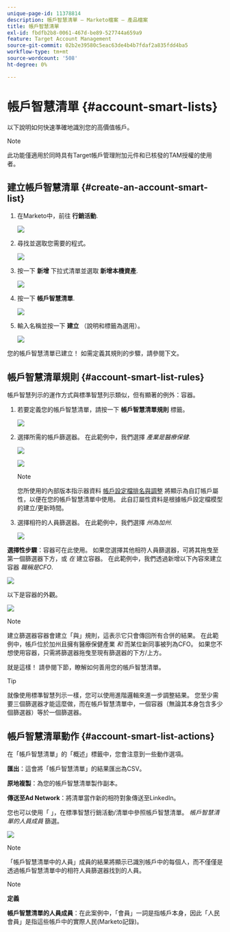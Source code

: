 ```yaml
---
unique-page-id: 11378814
description: 帳戶智慧清單 — Marketo檔案 — 產品檔案
title: 帳戶智慧清單
exl-id: fbdfb2b8-0061-467d-be89-527744a659a9
feature: Target Account Management
source-git-commit: 02b2e39580c5eac63de4b4b7fdaf2a835fdd4ba5
workflow-type: tm+mt
source-wordcount: '508'
ht-degree: 0%

---
```


# 帳戶智慧清單 {#account-smart-lists}

以下說明如何快速準確地識別您的高價值帳戶。

>[!NOTE]
>
>此功能僅適用於同時具有Target帳戶管理附加元件和已核發的TAM授權的使用者。

## 建立帳戶智慧清單 {#create-an-account-smart-list}

1. 在Marketo中，前往 **行銷活動**.

   ![](assets/account-smart-lists-1.png)

1. 尋找並選取您需要的程式。

   ![](assets/account-smart-lists-2.png)

1. 按一下 **新增** 下拉式清單並選取 **新增本機資產**.

   ![](assets/account-smart-lists-3.png)

1. 按一下 **帳戶智慧清單**.

   ![](assets/account-smart-lists-4.png)

1. 輸入名稱並按一下 **建立** （說明和標籤為選用）。

   ![](assets/account-smart-lists-5.png)

您的帳戶智慧清單已建立！ 如需定義其規則的步驟，請參閱下文。

## 帳戶智慧清單規則 {#account-smart-list-rules}

帳戶智慧列示的運作方式與標準智慧列示類似，但有顯著的例外：容器。

1. 若要定義您的帳戶智慧清單，請按一下 **帳戶智慧清單規則** 標籤。

   ![](assets/account-smart-lists-6.png)

1. 選擇所需的帳戶篩選器。 在此範例中，我們選擇 _產業是醫療保健_.

   ![](assets/account-smart-lists-7.png)

   ![](assets/account-smart-lists-8.png)

   >[!NOTE]
   >
   >您所使用的內部版本指示器資料 [帳戶設定檔排名與調整](/help/marketo/product-docs/target-account-management/account-profiling/account-profiling-ranking-and-tuning.md) 將顯示為自訂帳戶屬性，以便在您的帳戶智慧清單中使用。 此自訂屬性資料是根據帳戶設定檔模型的建立/更新時間。

1. 選擇相符的人員篩選器。 在此範例中，我們選擇 _州為加州_.

   ![](assets/account-smart-lists-9.png)

**選擇性步驟**：容器可在此使用。 如果您選擇其他相符人員篩選器，可將其拖曳至第一個篩選器下方，或 _在_ 建立容器。 在此範例中，我們透過新增以下內容來建立容器 _職稱是CFO_.

![](assets/account-smart-lists-10.png)

以下是容器的外觀。

![](assets/account-smart-lists-11.png)

>[!NOTE]
>
>建立篩選器容器會建立「與」規則，這表示它只會傳回所有合併的結果。 在此範例中，帳戶位於加州且擁有醫療保健產業 _和_ 而某位新同事被列為CFO。 如果您不想使用容器，只需將篩選器拖曳至現有篩選器的下方/上方。

就是這樣！ 請參閱下節，瞭解如何善用您的帳戶智慧清單。

>[!TIP]
>
>就像使用標準智慧列示一樣，您可以使用進階邏輯來進一步調整結果。 您至少需要三個篩選器才能這麼做，而在帳戶智慧清單中，一個容器（無論其本身包含多少個篩選器）等於一個篩選器。

## 帳戶智慧清單動作 {#account-smart-list-actions}

在「帳戶智慧清單」的「概述」標籤中，您會注意到一些動作選項。

**匯出**：這會將「帳戶智慧清單」的結果匯出為CSV。

**原地複製**：為您的帳戶智慧清單製作副本。

**傳送至Ad Network**：將清單當作新的相符對象傳送至LinkedIn。

您也可以使用「 」，在標準智慧行銷活動/清單中參照帳戶智慧清單。 _帳戶智慧清單的人員成員_ 篩選。

![](assets/account-smart-lists-12.png)

>[!NOTE]
>
>「帳戶智慧清單中的人員」成員的結果將顯示已識別帳戶中的每個人，而不僅僅是透過帳戶智慧清單中的相符人員篩選器找到的人員。

>[!NOTE]
>
>**定義**
>
>**帳戶智慧清單的人員成員**：在此案例中，「會員」一詞是指帳戶本身，因此「人民會員」是指這些帳戶中的實際人民(Marketo記錄)。
